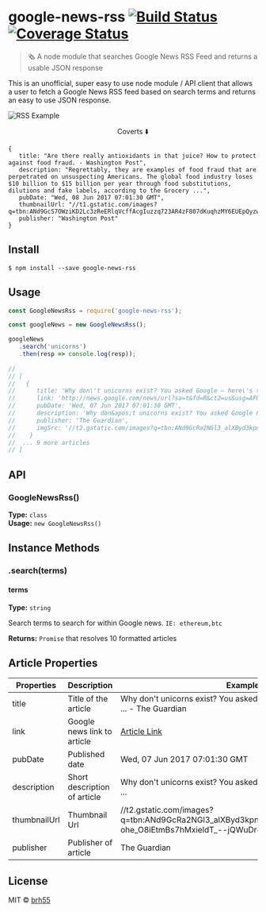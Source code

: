 # google-news-rss [![Build Status](https://travis-ci.org/brh55/google-news-rss.svg?branch=master)](https://travis-ci.org/brh55/google-news-rss) [![Coverage Status](https://coveralls.io/repos/github/brh55/google-news-rss/badge.svg?branch=master)](https://coveralls.io/github/brh55/google-news-rss?branch=master)

> 🗞 A node module that searches Google News RSS Feed and returns a usable JSON response

This is an unofficial, super easy to use node module / API client that allows a user to fetch a Google News RSS feed based on search terms and returns an easy to use JSON response.


![RSS Example](https://user-images.githubusercontent.com/6020066/26994437-4399c680-4d2d-11e7-824b-6082aee7c2c8.png)

<p align="center">Coverts ⬇️</p>

```
{
   title: "Are there really antioxidants in that juice? How to protect against food fraud. - Washington Post",
   description: "Regrettably, they are examples of food fraud that are perpetrated on unsuspecting Americans. The global food industry loses $10 billion to $15 billion per year through food substitutions, dilutions and fake labels, according to the Grocery ...",
   pubDate: "Wed, 08 Jun 2017 07:01:30 GMT",
   thumbnailUrl: "//t1.gstatic.com/images?q=tbn:ANd9GcS7OWziKD2Lc3zReERlqVcffAcgIuzzq723AR4zF807dKuqhzMY6EUEpQyzwGzHXpE05gGtFHNC",
   publisher: "Washington Post"
}
```
   

## Install

```
$ npm install --save google-news-rss
```

## Usage

```js
const GoogleNewsRss = require('google-news-rss');

const googleNews = new GoogleNewsRss();

googleNews
   .search('unicorns')
   .then(resp => console.log(resp));
	
//
// [ 
//   { 
//      title: 'Why don\'t unicorns exist? You asked Google – here\'s the answer ... - The Guardian',
//      link: 'http://news.google.com/news/url?sa=t&fd=R&ct2=us&usg=AFQjCNGNR4Qg8LGbjszT1yt2s2lMXvvufQ&clid=c3a7d30bb8a4878e06b80cf16b898331&cid=52779522121279&ei=VQU7WYjiFoLEhQHIs4HQCQ&url=https://www.theguardian.com/commentisfree/2017/jun/07/why-dont-unicorns-exist-google',
//      pubDate: 'Wed, 07 Jun 2017 07:01:30 GMT',
//      description: 'Why don&apos;t unicorns exist? You asked Google &#x2013; here&apos;s the answer ...',
//      publisher: 'The Guardian',
//      imgSrc: '//t2.gstatic.com/images?q=tbn:ANd9GcRa2NGl3_alXByd3kpnDDImMJFGeskk4Mf_AWZc-ohe_O8iEtmBs7hMxieldT_--jQWuDr4gQc'    
//    }
//  ... 9 more articles
// ]
```


## API

### GoogleNewsRss()
**Type:** `class`<br>
**Usage:** `new GoogleNewsRss()`

## Instance Methods
### .search(terms)
#### terms
**Type:** `string`<br>

Search terms to search for within Google news. `IE: ethereum,btc`
 
**Returns:** `Promise` that resolves 10 formatted articles

## Article Properties
| Properties   | Description                  | Example                                                                                                                                                                                                                                                                             |
|--------------|------------------------------|-------------------------------------------------------------------------------------------------------------------------------------------------------------------------------------------------------------------------------------------------------------------------------------|
| title        | Title of the article         | Why don't unicorns exist? You asked Google – here's the answer ... - The Guardian                                                                                                                                                                                                  |
| link         | Google news link to article  | [Article Link](http://news.google.com/news/url?sa=t&fd=R&ct2=us&usg=AFQjCNGNR4Qg8LGbjszT1yt2s2lMXvvufQ&clid=c3a7d30bb8a4878e06b80cf16b898331&cid=52779522121279&ei=VQU7WYjiFoLEhQHIs4HQCQ&url=https://www.theguardian.com/commentisfree/2017/jun/07/why-dont-unicorns-exist-google) |
| pubDate      | Published date               | Wed, 07 Jun 2017 07:01:30 GMT                                                                                                                                                                                                                                                       |
| description  | Short description of article | Why don't unicorns exist? You asked Google - here's the answer ...                                                                                                                                                                                                                  |
| thumbnailUrl | Thumbnail Url                | //t2.gstatic.com/images?q=tbn:ANd9GcRa2NGl3_alXByd3kpnDDImMJFGeskk4Mf_AWZc-ohe_O8iEtmBs7hMxieldT_--jQWuDr4gQc                                                                                                                                                                                                                                                                              |
| publisher    | Publisher of article         | The Guardian                                                                                                                                                                                                                                                                        |

## License

MIT © [brh55](https://github.com/brh55/google-news-client)
